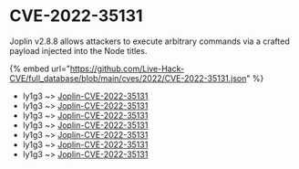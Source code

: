 # CVE-2022-35131

Joplin v2.8.8 allows attackers to execute arbitrary commands via a crafted payload injected into the Node titles.

{% embed url="https://github.com/Live-Hack-CVE/full_database/blob/main/cves/2022/CVE-2022-35131.json" %}


* ly1g3 ~> [Joplin-CVE-2022-35131](https://www.alice-snow.ru/2022/database/cve-2022-35131/joplin-cve-2022-35131-ly1g3)
* ly1g3 ~> [Joplin-CVE-2022-35131](https://www.alice-snow.ru/2022/database/cve-2022-35131/joplin-cve-2022-35131-ly1g3)
* ly1g3 ~> [Joplin-CVE-2022-35131](https://www.alice-snow.ru/2022/database/cve-2022-35131/joplin-cve-2022-35131-ly1g3)
* ly1g3 ~> [Joplin-CVE-2022-35131](https://www.alice-snow.ru/2022/database/cve-2022-35131/joplin-cve-2022-35131-ly1g3)
* ly1g3 ~> [Joplin-CVE-2022-35131](https://www.alice-snow.ru/2022/database/cve-2022-35131/joplin-cve-2022-35131-ly1g3)
* ly1g3 ~> [Joplin-CVE-2022-35131](https://www.alice-snow.ru/2022/database/cve-2022-35131/joplin-cve-2022-35131-ly1g3)
* ly1g3 ~> [Joplin-CVE-2022-35131](https://www.alice-snow.ru/2022/database/cve-2022-35131/joplin-cve-2022-35131-ly1g3)